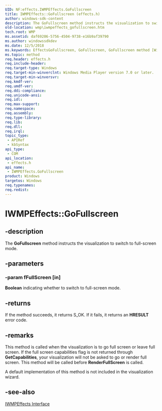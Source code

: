 ```yaml
---
UID: NF:effects.IWMPEffects.GoFullscreen
title: IWMPEffects::GoFullscreen (effects.h)
author: windows-sdk-content
description: The GoFullscreen method instructs the visualization to switch to full-screen mode.
old-location: wmp\iwmpeffects_gofullscreen.htm
tech.root: WMP
ms.assetid: daf69206-5756-4504-9738-e16b9af39790
ms.author: windowssdkdev
ms.date: 12/5/2018
ms.keywords: EffectsGoFullscreen, GoFullscreen, GoFullscreen method [Windows Media Player], GoFullscreen method [Windows Media Player],IWMPEffects interface, IWMPEffects interface [Windows Media Player],GoFullscreen method, IWMPEffects.GoFullscreen, IWMPEffects::GoFullscreen, effects/IWMPEffects::GoFullscreen, wmp.iwmpeffects_gofullscreen
ms.topic: method
req.header: effects.h
req.include-header: 
req.target-type: Windows
req.target-min-winverclnt: Windows Media Player version 7.0 or later.
req.target-min-winversvr: 
req.kmdf-ver: 
req.umdf-ver: 
req.ddi-compliance: 
req.unicode-ansi: 
req.idl: 
req.max-support: 
req.namespace: 
req.assembly: 
req.type-library: 
req.lib: 
req.dll: 
req.irql: 
topic_type:
 - APIRef
 - kbSyntax
api_type:
 - COM
api_location:
 - effects.h
api_name:
 - IWMPEffects.GoFullscreen
product: Windows
targetos: Windows
req.typenames: 
req.redist: 
---
```


# IWMPEffects::GoFullscreen


## -description



The <b>GoFullscreen</b> method instructs the visualization to switch to full-screen mode.




## -parameters




### -param fFullScreen [in]

<b>Boolean</b> indicating whether to switch to full-screen mode.


## -returns



If the method succeeds, it returns S_OK. If it fails, it returns an <b>HRESULT</b> error code.




## -remarks



This method is called when the visualization is to go full screen or leave full screen. If the full screen capabilities flag is not returned through <b>GetCapabilities</b>, your visualization will not be asked to go or render full screen. This method will be called before <b>RenderFullScreen</b> is called.

A default implementation of this method is not included in the visualization wizard.




## -see-also




<a href="https://msdn.microsoft.com/en-us/library/Dd563253(v=VS.85).aspx">IWMPEffects Interface</a>
 

 

